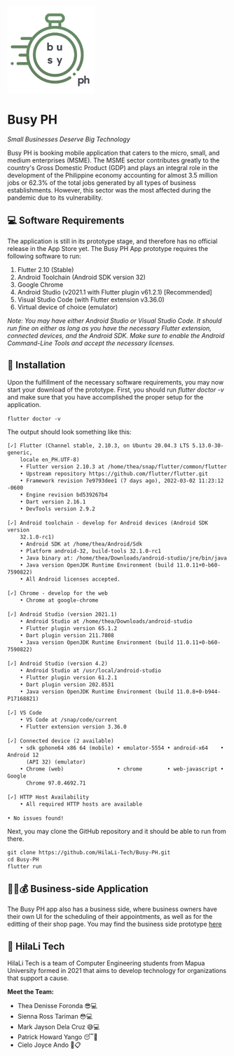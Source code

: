 <img src = "https://github.com/HilaLi-Tech/Busy-PH/blob/main/assets/images/Logo.png" alt = "Busy PH Logo" width = "200" height = "200"/>

# Busy PH
*Small Businesses Deserve Big Technology*

Busy PH is booking mobile application that caters to the micro, small, and medium enterprises (MSME). The MSME sector contributes greatly to the country's Gross Domestic Product (GDP) and plays an integral role in the development of the Philippine economy accounting for almost 3.5 million jobs or 62.3% of the total jobs generated by all types of business establishments. However, this sector was the most affected during the pandemic due to its vulnerability.

## 💻 Software Requirements
The application is still in its prototype stage, and therefore has no official release in the App Store yet. The Busy PH App prototype requires the following software to run:
<ol>
<li> Flutter 2.10 (Stable)
<li>Android Toolchain (Android SDK version 32)
<li>Google Chrome
<li>Android Studio (v2021.1 with Flutter plugin v61.2.1) [Recommended]
<li> Visual Studio Code (with Flutter extension v3.36.0)
<li>Virtual device of choice (emulator)
</ol>

*Note: You may have either Android Studio or Visual Studio Code. It should run fine on either as long as you have the necessary Flutter extension, connected devices, and the Android SDK. Make sure to enable the Android Command-Line Tools and accept the necessary licenses.*

## 📲 Installation
Upon the fulfillment of the necessary software requirements, you may now start your download of the prototype. First, you should run *flutter doctor -v* and make sure that you have accomplished the proper setup for the application.

`flutter doctor -v`

The output should look something like this:
```
[✓] Flutter (Channel stable, 2.10.3, on Ubuntu 20.04.3 LTS 5.13.0-30-generic,
    locale en_PH.UTF-8)
    • Flutter version 2.10.3 at /home/thea/snap/flutter/common/flutter
    • Upstream repository https://github.com/flutter/flutter.git
    • Framework revision 7e9793dee1 (7 days ago), 2022-03-02 11:23:12 -0600
    • Engine revision bd539267b4
    • Dart version 2.16.1
    • DevTools version 2.9.2

[✓] Android toolchain - develop for Android devices (Android SDK version
    32.1.0-rc1)
    • Android SDK at /home/thea/Android/Sdk
    • Platform android-32, build-tools 32.1.0-rc1
    • Java binary at: /home/thea/Downloads/android-studio/jre/bin/java
    • Java version OpenJDK Runtime Environment (build 11.0.11+0-b60-7590822)
    • All Android licenses accepted.

[✓] Chrome - develop for the web
    • Chrome at google-chrome

[✓] Android Studio (version 2021.1)
    • Android Studio at /home/thea/Downloads/android-studio
    • Flutter plugin version 65.1.2
    • Dart plugin version 211.7808
    • Java version OpenJDK Runtime Environment (build 11.0.11+0-b60-7590822)

[✓] Android Studio (version 4.2)
    • Android Studio at /usr/local/android-studio
    • Flutter plugin version 61.2.1
    • Dart plugin version 202.8531
    • Java version OpenJDK Runtime Environment (build 11.0.8+0-b944-P17168821)

[✓] VS Code
    • VS Code at /snap/code/current
    • Flutter extension version 3.36.0

[✓] Connected device (2 available)
    • sdk gphone64 x86 64 (mobile) • emulator-5554 • android-x64    • Android 12
      (API 32) (emulator)
    • Chrome (web)                 • chrome        • web-javascript • Google
      Chrome 97.0.4692.71

[✓] HTTP Host Availability
    • All required HTTP hosts are available

• No issues found!
```

Next, you may clone the GitHub repository and it should be able to run from there.

```
git clone https://github.com/HilaLi-Tech/Busy-PH.git
cd Busy-PH
flutter run
```
## 👨‍💼💰 Business-side Application
The Busy PH app also has a business side, where business owners have their own UI for the scheduling of their appointments, as well as for the editting of their shop page. You may find the business side prototype [here](https://personal-myluonu0.outsystemscloud.com/PreviewInDevices/?DeviceName=Smartphone&URL=/BusinessUserEnd/Incoming?_ts=637824634541205220)

## 🚀 HilaLi Tech
HilaLi Tech is a team of  Computer Engineering students from Mapua University formed in 2021 that aims to develop technology for organizations that support a cause.

**Meet the Team:**
<ul>
<li>Thea Denisse Foronda 😎💻</li>
<li>Sienna Ross Tariman 😳💻</li>
<li>Mark Jayson Dela Cruz 😅💻</li>
<li>Patrick Howard Yango 😴🎨</li>
<li>Cielo Joyce Ando 🥺📋</li>
</ul>
